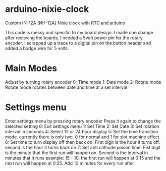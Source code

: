 # arduino-nixie-clock
Custom IN-12A (ИН-12А) Nixie clock with RTC and arduino

This code is messy and specific to my board design. 
I made one change after recieving the boards. I needed a 5volt power pin for the rotary encoder. I scrapped up a trace to a digital pin on the button header and added a bodge wire for 5 volts.

# Main Modes
Adjust by turning rotary encoder
0: Time mode
1: Date mode
2: Rotate mode
Rotate mode rotates between date and time at a set interval

# Settings menu
Enter settings menu by pressing rotary encoder
Press it again to change the selected setting
0: Exit settings menu
1: Set Time
2: Set Date
3: Set rotation interval in seconds
4: Select 12 or 24 hour display
5: Set the time transition mode. currently there is only two. 0 for normal and 1 for slot machine effect.
6: Set time to turn display off then back on. First digit is the hour it turns off. second is the hour it turns back on
7: Set anti cathode poison time. Fist digit is the minute that the first run will happen on. Second is the interval in minutes that it runs
example: 15 - 10. the first run will happen at 0:15 and the next run will happen at 0:25. Add 10 minutes for every run after
